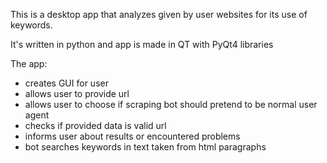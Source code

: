 This is a desktop app that analyzes given by user websites for its use of keywords.

It's written in python and app is made in QT with PyQt4 libraries

The app:
- creates GUI for user
- allows user to provide url 
- allows user to choose if scraping bot should pretend to be normal user agent
- checks if provided data is valid url
- informs user about results or encountered problems
- bot searches keywords in text taken from html paragraphs 
